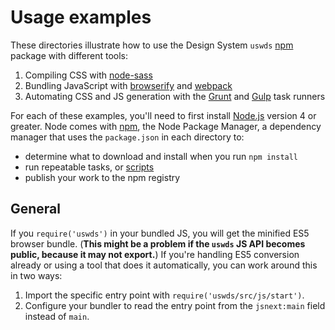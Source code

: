 # Usage examples

These directories illustrate how to use the Design System `uswds` [npm] package
with different tools:

1. Compiling CSS with [node-sass](node-sass/)
1. Bundling JavaScript with [browserify](browserify/) and [webpack](webpack/)
1. Automating CSS and JS generation with the [Grunt](grunt/) and [Gulp](gulp/)
   task runners

For each of these examples, you'll need to first install [Node.js] version 4 or
greater. Node comes with [npm], the Node Package Manager, a dependency manager
that uses the `package.json` in each directory to:

* determine what to download and install when you run `npm install`
* run repeatable tasks, or [scripts]
* publish your work to the npm registry

[Node.js]: https://nodejs.org/en/about/
[npm]: https://docs.npmjs.com/getting-started/what-is-npm
[scripts]: https://docs.npmjs.com/misc/scripts

## General

If you `require('uswds')` in your bundled JS, you will get the minified ES5 browser bundle. (**This might be a problem if the `uswds` JS API becomes public, because it may not export.**) If you're handling ES5 conversion already or using a tool that does it automatically, you can work around this in two ways:

1. Import the specific entry point with `require('uswds/src/js/start')`.
1. Configure your bundler to read the entry point from the `jsnext:main` field instead of `main`.

